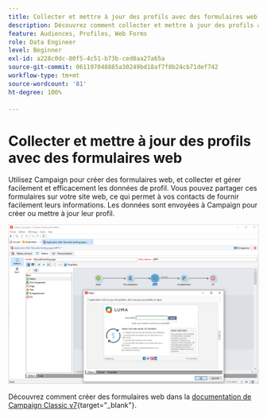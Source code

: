 ```yaml
---
title: Collecter et mettre à jour des profils avec des formulaires web
description: Découvrez comment collecter et mettre à jour des profils avec des formulaires web
feature: Audiences, Profiles, Web Forms
role: Data Engineer
level: Beginner
exl-id: a228c0dc-80f5-4c51-b73b-ced0aa27a65a
source-git-commit: 061197048885a30249bd18af7f8b24cb71def742
workflow-type: tm+mt
source-wordcount: '81'
ht-degree: 100%

---
```


# Collecter et mettre à jour des profils avec des formulaires web

Utilisez Campaign pour créer des formulaires web, et collecter et gérer facilement et efficacement les données de profil. Vous pouvez partager ces formulaires sur votre site web, ce qui permet à vos contacts de fournir facilement leurs informations. Les données sont envoyées à Campaign pour créer ou mettre à jour leur profil.

![](assets/web-form-page.png)

Découvrez comment créer des formulaires web dans la [documentation de Campaign Classic v7](https://experienceleague.adobe.com/docs/campaign-classic/using/designing-content/web-forms/about-web-forms.html?lang=fr){target="_blank"}.
